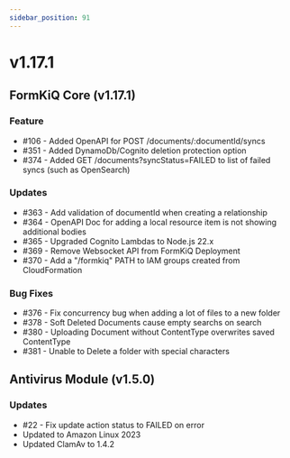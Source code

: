 ```yaml
---
sidebar_position: 91
---
```


# v1.17.1

## FormKiQ Core (v1.17.1)

### Feature

* #106 - Added OpenAPI for POST /documents/:documentId/syncs
* #351 - Added DynamoDb/Cognito deletion protection option
* #374 - Added GET /documents?syncStatus=FAILED to list of failed syncs (such as OpenSearch)

### Updates

* #363 - Add validation of documentId when creating a relationship
* #364 - OpenAPI Doc for adding a local resource item is not showing additional bodies
* #365 - Upgraded Cognito Lambdas to Node.js 22.x
* #369 - Remove Websocket API from FormKiQ Deployment
* #370 - Add a "/formkiq" PATH to IAM groups created from CloudFormation

### Bug Fixes

* #376 - Fix concurrency bug when adding a lot of files to a new folder
* #378 - Soft Deleted Documents cause empty searchs on search
* #380 - Uploading Document without ContentType overwrites saved ContentType
* #381 - Unable to Delete a folder with special characters

## Antivirus Module (v1.5.0)

### Updates

* #22 - Fix update action status to FAILED on error
* Updated to Amazon Linux 2023
* Updated ClamAv to 1.4.2
